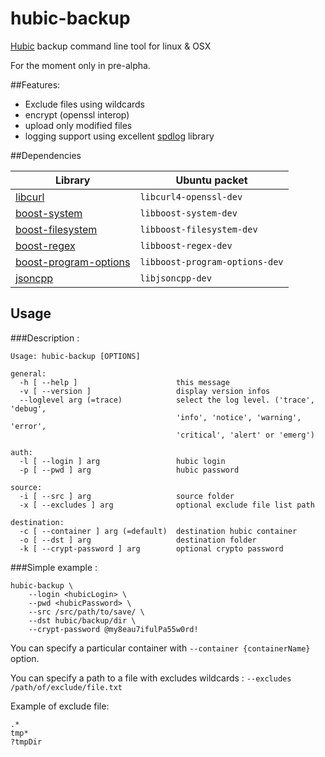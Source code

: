 # hubic-backup

[Hubic](http://hubic.com) backup command line tool for linux & OSX

For the moment only in pre-alpha.

##Features:

* Exclude files using wildcards
* encrypt (openssl interop)
* upload only modified files
* logging support using excellent [spdlog](https://github.com/gabime/spdlog) library

##Dependencies

|Library|Ubuntu packet|
|-------|--------------|
| [libcurl](http://curl.haxx.se/libcurl/) | ```libcurl4-openssl-dev``` | 
| [boost-system](http://www.boost.org/doc/libs/1_55_0/libs/system/doc/index.html) |  ```libboost-system-dev``` | 
| [boost-filesystem](http://www.boost.org/doc/libs/1_57_0/libs/filesystem/doc/index.htm) | ```libboost-filesystem-dev``` | 
| [boost-regex](http://www.boost.org/doc/libs/1_57_0/libs/regex/doc/html/index.html) | ```libboost-regex-dev``` | 
| [boost-program-options](http://www.boost.org/doc/libs/1_57_0/doc/html/program_options.html) | ```libboost-program-options-dev``` | 
| [jsoncpp](http://open-source-parsers.github.io/jsoncpp-docs/doxygen/index.html) | ```libjsoncpp-dev``` | 

## Usage

###Description :

```
Usage: hubic-backup [OPTIONS]

general:
  -h [ --help ]                      this message
  -v [ --version ]                   display version infos
  --loglevel arg (=trace)            select the log level. ('trace', 'debug', 
                                     'info', 'notice', 'warning', 'error', 
                                     'critical', 'alert' or 'emerg')

auth:
  -l [ --login ] arg                 hubic login
  -p [ --pwd ] arg                   hubic password

source:
  -i [ --src ] arg                   source folder
  -x [ --excludes ] arg              optional exclude file list path

destination:
  -c [ --container ] arg (=default)  destination hubic container
  -o [ --dst ] arg                   destination folder
  -k [ --crypt-password ] arg        optional crypto password
```

###Simple example :

```
hubic-backup \
	--login <hubicLogin> \
	--pwd <hubicPassword> \
	--src /src/path/to/save/ \
	--dst hubic/backup/dir \
	--crypt-password @my8eau7ifulPa55w0rd!		
```

You can specify a particular container with ```--container {containerName}``` option.

You can specify a path to a file with excludes wildcards : ```--excludes /path/of/exclude/file.txt``` 

Example of exclude file:

```
.*
tmp*
?tmpDir
```
